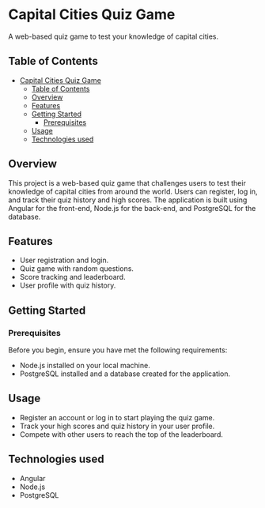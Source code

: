 # Capital Cities Quiz Game

A web-based quiz game to test your knowledge of capital cities.

## Table of Contents

- [Capital Cities Quiz Game](#capital-cities-quiz-game)
  - [Table of Contents](#table-of-contents)
  - [Overview](#overview)
  - [Features](#features)
  - [Getting Started](#getting-started)
    - [Prerequisites](#prerequisites)
  - [Usage](#usage)
  - [Technologies used](#technologies-used)


## Overview

This project is a web-based quiz game that challenges users to test their knowledge of capital cities from around the world. Users can register, log in, and track their quiz history and high scores. The application is built using Angular for the front-end, Node.js for the back-end, and PostgreSQL for the database.

## Features

- User registration and login.
- Quiz game with random questions.
- Score tracking and leaderboard.
- User profile with quiz history.


## Getting Started

### Prerequisites

Before you begin, ensure you have met the following requirements:

- Node.js installed on your local machine.
- PostgreSQL installed and a database created for the application.

## Usage

- Register an account or log in to start playing the quiz game.
- Track your high scores and quiz history in your user profile.
- Compete with other users to reach the top of the leaderboard.

## Technologies used
- Angular
- Node.js
- PostgreSQL

